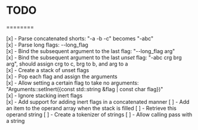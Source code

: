 # TODO #
========

[x] - Parse concatenated shorts: "-a -b -c" becomes "-abc"  
[x] - Parse long flags: --long_flag  
[x] - Bind the subsequent argument to the last flag: "--long_flag arg"  
[x] - Bind the subsequent argument to the last _unset_ flag: "-abc crg brg arg", should assign crg to c, brg to b, and arg to a  
[x] - Create a stack of unset flags  
[x] - Pop each flag and assign the arguments  
[x] - Allow setting a certain flag to take no arguments: "Arguments::setInert({const std::string &flag | const char flag})"  
[x] - Ignore stacking inert flags  
[x] - Add support for adding inert flags in a concatenated manner
[ ] - Add an item to the operand array when the stack is filled
[ ] - Retrieve this operand string
[ ] - Create a tokenizer of strings
[ ] - Allow calling pass with a string